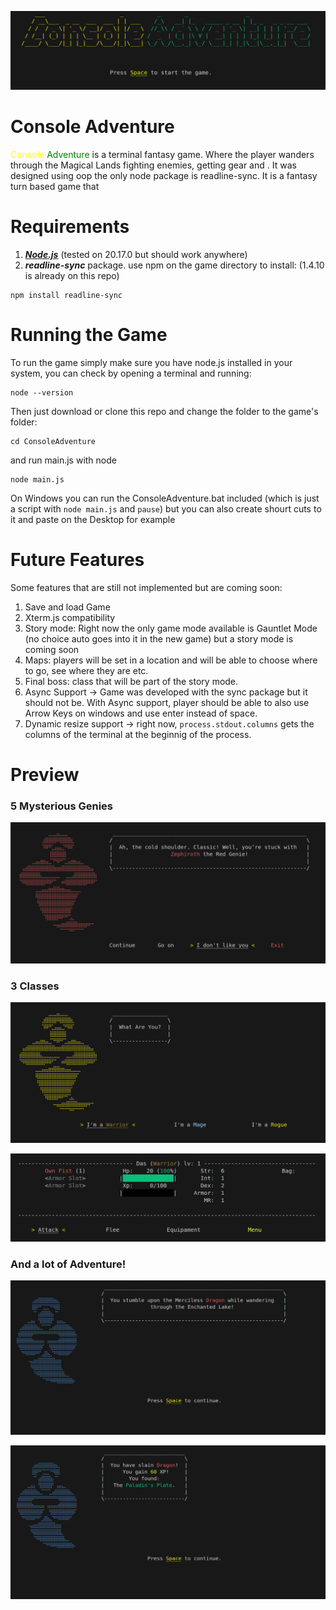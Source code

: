 ![Alt text](./Game/Assets//Logo.png)

# Console Adventure

<span style="color:Yellow">Console</span> <span style="color:Green">Adventure</span> is a terminal fantasy game. Where 
the player wanders through the Magical Lands fighting enemies, getting gear and .
It was designed using oop the only node package is readline-sync. It is a fantasy turn based game that 

# Requirements

1. ***[Node.js](https://nodejs.org/pt)*** (tested on 20.17.0 but should work anywhere)
2. ***readline-sync*** package. use npm on the game directory to install: (1.4.10 is already on this repo)
```shell
npm install readline-sync
```

# Running the Game
To run the game simply make sure you have node.js installed in your system, you can check by opening a terminal and running:

```shell
node --version
``` 

Then just download or clone this repo and change the folder to the game's folder:
```shell
cd ConsoleAdventure
```
and run main.js with node
```shell
node main.js
```

On Windows you can run the ConsoleAdventure.bat included
(which is just a script with ```node main.js``` and ```pause```) but you can also create shourt cuts to it and paste on the Desktop for example

# Future Features

Some features that are still not implemented but are coming soon:
1. Save and load Game
2. Xterm.js compatibility
3. Story mode: Right now the only game mode available is Gauntlet Mode (no choice auto goes into it in the new game) but a story mode is coming soon
4. Maps: players will be set in a location and will be able to choose where to go, see where they are etc.
5. Final boss: class that will be part of the story mode.
6. Async Support -> Game was developed with the sync package but it should not be. With Async support, player should be able to also use Arrow Keys on windows and use enter instead of space.
7. Dynamic resize support -> right now, ```process.stdout.columns``` gets the columns of the terminal at the beginnig of the process.

# Preview

### 5 Mysterious Genies
![Alt text](./Game/Assets//Genies.png)

### 3 Classes

![Alt text](./Game/Assets//Classes.png)


![Alt text](./Game/Assets//Warrior.png)

### And a lot of Adventure!
![Alt text](./Game/Assets//Adventure2.png)

![Alt text](./Game/Assets//Slain2.png)

